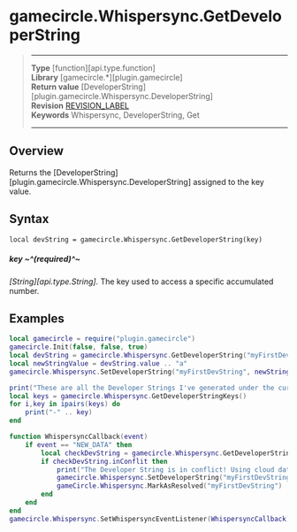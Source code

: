 # gamecircle.Whispersync.GetDeveloperString

> --------------------- ------------------------------------------------------------------------------------------
> __Type__              [function][api.type.function]  
> __Library__           [gamecircle.*][plugin.gamecircle]  
> __Return value__      [DeveloperString][plugin.gamecircle.Whispersync.DeveloperString]  
> __Revision__          [REVISION_LABEL](REVISION_URL)  
> __Keywords__          Whispersync, DeveloperString, Get  
> --------------------- ------------------------------------------------------------------------------------------


## Overview
Returns the [DeveloperString][plugin.gamecircle.Whispersync.DeveloperString] assigned to the key value. 


## Syntax
	local devString = gamecircle.Whispersync.GetDeveloperString(key)
	
##### key ~^(required)^~
_[String][api.type.String]._ The key used to access a specific accumulated number.


## Examples

``````lua  
local gamecircle = require("plugin.gamecircle")  
gamecircle.Init(false, false, true)   
local devString = gamecircle.Whispersync.GetDeveloperString("myFirstDevString")  
local newStringValue = devString.value .. "a"  
gamecircle.Whispersync.SetDeveloperString("myFirstDevString", newStringValue)  

print("These are all the Developer Strings I've generated under the current GameData set of Whispersync.")  
local keys = gamecircle.Whispersync.GetDeveloperStringKeys()  
for i,key in ipairs(keys) do  
	print("-" .. key)  
end  

function WhispersyncCallback(event)  
	if event == "NEW_DATA" then  
		local checkDevString = gamecircle.Whispersync.GetDeveloperString("myFirstDevString")  
		if checkDevString.inConflit then  
			print("The Developer String is in conflict! Using cloud data and marking as resolved")  
			gamecircle.Whispersync.SetDeveloperString("myFirstDevString", checkDevString.cloudValue)  
			gameCircle.Whispersync.MarkAsResolved("myFirstDevString")  
		end  
	end  
end  
gamecircle.Whispersync.SetWhispersyncEventListener(WhispersyncCallback)
``````
